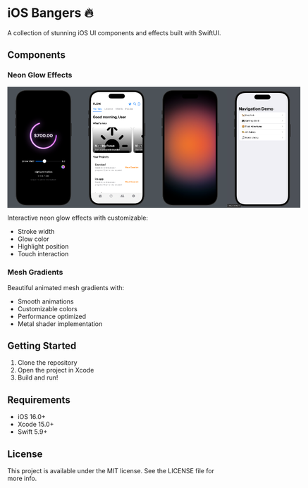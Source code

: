 # iOS Bangers 🔥

A collection of stunning iOS UI components and effects built with SwiftUI.

## Components

### Neon Glow Effects

<div style="display: flex; justify-content: space-between;">
    <img src="docs/glow_playground.png" width="33%" alt="Neon glow playground"/>
    <img src="docs/flow.png" width="33%" alt="Original app idea"/>
    <img src="docs/gradient.png" width="33%" alt="Soft Animations"/>
    <img src="docs/navigation.png" width="33%" alt="Navigation Stacks!"/>
</div>

Interactive neon glow effects with customizable:
- Stroke width
- Glow color
- Highlight position
- Touch interaction

### Mesh Gradients

Beautiful animated mesh gradients with:
- Smooth animations
- Customizable colors
- Performance optimized
- Metal shader implementation

## Getting Started

1. Clone the repository
2. Open the project in Xcode
3. Build and run!

## Requirements

- iOS 16.0+
- Xcode 15.0+
- Swift 5.9+

## License

This project is available under the MIT license. See the LICENSE file for more info.
